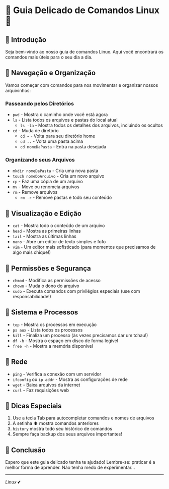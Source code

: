 # 🌸 Guia Delicado de Comandos Linux 🌸

## 💖 Introdução
Seja bem-vindo ao nosso guia de comandos Linux. Aqui você encontrará os comandos mais úteis para o seu dia a dia.

## 🌺 Navegação e Organização
Vamos começar com comandos para nos movimentar e organizar nossos arquivinhos:

### Passeando pelos Diretórios
- `pwd` - Mostra o caminho onde você está agora 
- `ls` - Lista todos os arquivos e pastas do local atual
  - `ls -la` - Mostra todos os detalhes dos arquivos, incluindo os ocultos
- `cd` - Muda de diretório
  - `cd ~` - Volta para seu diretório home
  - `cd ..` - Volta uma pasta acima
  - `cd nomeDaPasta` - Entra na pasta desejada

### Organizando seus Arquivos
- `mkdir nomeDaPasta` - Cria uma nova pasta
- `touch nomeDoArquivo` - Cria um novo arquivo
- `cp` - Faz uma cópia de um arquivo
- `mv` - Move ou renomeia arquivos
- `rm` - Remove arquivos 
  - `rm -r` - Remove pastas e todo seu conteúdo

## 🎀 Visualização e Edição

- `cat` - Mostra todo o conteúdo de um arquivo
- `head` - Mostra as primeiras linhas
- `tail` - Mostra as últimas linhas
- `nano` - Abre um editor de texto simples e fofo
- `vim` - Um editor mais sofisticado (para momentos que precisamos de algo mais chique!)

## 💝 Permissões e Segurança

- `chmod` - Modifica as permissões de acesso
- `chown` - Muda o dono do arquivo
- `sudo` - Executa comandos com privilégios especiais (use com responsabilidade!)

## 🌷 Sistema e Processos

- `top` - Mostra os processos em execução
- `ps aux` - Lista todos os processos
- `kill` - Finaliza um processo (às vezes precisamos dar um tchau!)
- `df -h` - Mostra o espaço em disco de forma legível
- `free -h` - Mostra a memória disponível

## 🍰 Rede

- `ping` - Verifica a conexão com um servidor
- `ifconfig` ou `ip addr` - Mostra as configurações de rede
- `wget` - Baixa arquivos da internet
- `curl` - Faz requisições web

## 🎯 Dicas Especiais
1. Use a tecla Tab para autocompletar comandos e nomes de arquivos
2. A setinha ⬆️ mostra comandos anteriores
3. `history` mostra todo seu histórico de comandos
4. Sempre faça backup dos seus arquivos importantes!

## 🌸 Conclusão
Espero que este guia delicado tenha te ajudado! Lembre-se: praticar é a melhor forma de aprender. Não tenha medo de experimentar... 

---
*Linux* 💕
